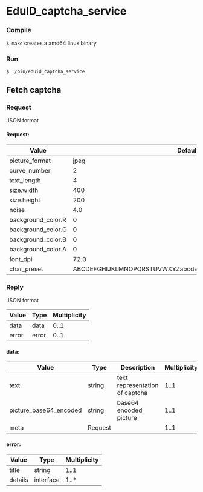 # EduID_captcha_service
### Compile
`$ make`
creates a amd64 linux binary

### Run
`$ ./bin/eduid_captcha_service`

## Fetch captcha
### Request
JSON format

#### Request:
| Value              | Default | Type   | Multiplicity |
|--------------------|---------|--------|--------------|
| picture_format     | jpeg    | string | 0..1         |
| curve_number       | 2       | int    | 0..1         |
| text_length        | 4       | int    | 0..1         |
| size.width         | 400     | int    | 0..1         |
| size.height        | 200     | int    | 0..1         |
| noise              | 4.0     | float  | 0..1         |
| background_color.R | 0       | int    | 0..1         |
| background_color.G | 0       | int    | 0..1         |
| background_color.B | 0       | int    | 0..1         |
| background_color.A | 0       | int    | 0..1         |
| font_dpi           | 72.0    | float  | 0..1         |
| char_preset        | ABCDEFGHIJKLMNOPQRSTUVWXYZabcdefghijklmnopqrstuvwxyz0123456789 | string | 0..1 |


### Reply
JSON format

| Value | Type  | Multiplicity |
|-------|-------|--------------|
| data  | data  | 0..1         |
| error | error | 0..1         |

#### data:
| Value                  | Type    | Description | Multiplicity            |
|------------------------|---------|--------------|------------------------|
| text                   | string  | text representation of captcha | 1..1 |
| picture_base64_encoded | string  | base64 encoded picture         | 1..1 |
| meta                   | Request |                                | 1..1 |


#### error:
| Value   | Type      | Multiplicity |
|---------|-----------|--------------|
| title   | string    | 1..1         |
| details | interface | 1..*         |
